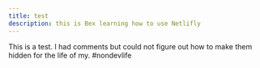 ```yaml
---
title: test
description: this is Bex learning how to use Netlifly
---
```

This is a test. I had comments but could not figure out how to make them hidden for the life of my. #nondevlife